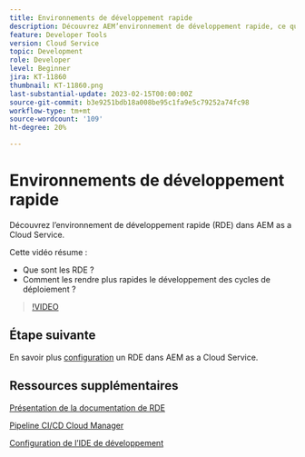 ```yaml
---
title: Environnements de développement rapide
description: Découvrez AEM’environnement de développement rapide, ce qu’ils sont et comment ils peuvent vous aider à accélérer le développement des cycles de déploiement.
feature: Developer Tools
version: Cloud Service
topic: Development
role: Developer
level: Beginner
jira: KT-11860
thumbnail: KT-11860.png
last-substantial-update: 2023-02-15T00:00:00Z
source-git-commit: b3e9251bdb18a008be95c1fa9e5c79252a74fc98
workflow-type: tm+mt
source-wordcount: '109'
ht-degree: 20%

---
```



# Environnements de développement rapide

Découvrez l’environnement de développement rapide (RDE) dans AEM as a Cloud Service.

Cette vidéo résume :

- Que sont les RDE ?
- Comment les rendre plus rapides le développement des cycles de déploiement ?

>[!VIDEO](https://video.tv.adobe.com/v/3414128?quality=12&learn=on)

## Étape suivante

En savoir plus [configuration](./how-to-setup.md) un RDE dans AEM as a Cloud Service.

## Ressources supplémentaires

[Présentation de la documentation de RDE](https://experienceleague.adobe.com/docs/experience-manager-cloud-service/content/implementing/developing/rapid-development-environments.html#introduction)

[Pipeline CI/CD Cloud Manager](https://experienceleague.adobe.com/docs/experience-manager-cloud-service/content/implementing/using-cloud-manager/cicd-pipelines/introduction-ci-cd-pipelines.html)

[Configuration de l’IDE de développement](https://experienceleague.adobe.com/docs/experience-manager-learn/cloud-service/local-development-environment-set-up/development-tools.html?lang=fr)
